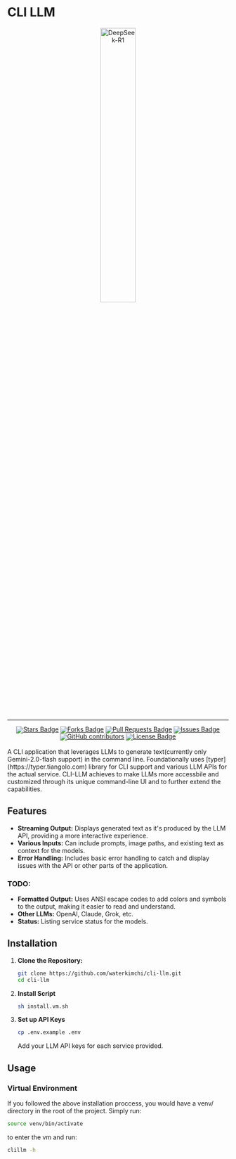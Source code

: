 # CLI LLM
<div align="center">
  <img src="https://github.com/user-attachments/assets/bcbdd4b2-5eed-4671-8e08-6a94883f4daa" width="40%" alt="DeepSeek-R1" />
</div>
<hr>
<div align="center" style="line-height: 1;">
    <a href="https://github.com/waterkimchi/cli-llm/"><img src="https://img.shields.io/github/stars/waterkimchi/cli-llm" alt="Stars Badge"/></a>
<a href="https://github.com/waterkimchi/cli-llm"><img src="https://img.shields.io/github/forks/waterkimchi/cli-llm" alt="Forks Badge"/></a>
<a href="https://github.com/waterkimchi/cli-llm"><img src="https://img.shields.io/github/issues-pr/waterkimchi/cli-llm" alt="Pull Requests Badge"/></a>
<a href="https://github.com/waterkimchi/cli-llm"><img src="https://img.shields.io/github/issues/waterkimchi/cli-llm" alt="Issues Badge"/></a>
<a href="https://github.com/waterkimchi/cli-llm"><img alt="GitHub contributors" src="https://img.shields.io/github/contributors/waterkimchi/cli-llm?color=2b9348"></a>
<a href="https://github.com/waterkimchi/cli-llm/blob/master/LICENSE"><img src="https://img.shields.io/github/license/waterkimchi/cli-llm?color=2b9348" alt="License Badge"/></a>
</div>
<br>
A CLI application that leverages LLMs to generate text(currently only Gemini-2.0-flash support) in the command line. Foundationally uses [typer](https://typer.tiangolo.com) library for CLI support and various LLM APIs for the actual service. CLI-LLM achieves to make LLMs more accessbile and customized through its unique command-line UI and to further extend the capabilities.

## Features

* **Streaming Output:** Displays generated text as it's produced by the LLM API, providing a more interactive experience.
* **Various Inputs:**  Can include prompts, image paths, and existing text as context for the models.
* **Error Handling:** Includes basic error handling to catch and display issues with the API or other parts of the application.

### TODO:
* **Formatted Output:** Uses ANSI escape codes to add colors and symbols to the output, making it easier to read and understand.
* **Other LLMs:** OpenAI, Claude, Grok, etc.
* **Status:** Listing service status for the models.

## Installation

1. **Clone the Repository:**
   ```bash
   git clone https://github.com/waterkimchi/cli-llm.git
   cd cli-llm
2. **Install Script**
   ```bash
   sh install.vm.sh
3. **Set up API Keys**
   ```bash
   cp .env.example .env
   ```
   Add your LLM API keys for each service provided.

## Usage
### Virtual Environment
If you followed the above installation proccess, you would have a venv/ directory in the root of the project. Simply run:
```bash
source venv/bin/activate
```
to enter the vm and run:
```bash
clillm -h
```


